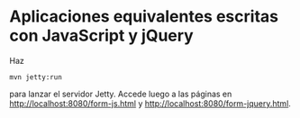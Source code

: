 
# Aplicaciones equivalentes escritas con JavaScript y jQuery

Haz

~~~
mvn jetty:run
~~~

para lanzar el servidor Jetty. Accede luego a las páginas en [http://localhost:8080/form-js.html](http://localhost:8080/form-js.html) y
[http://localhost:8080/form-jquery.html](http://localhost:8080/form-jquery.html).


